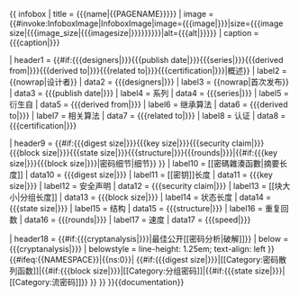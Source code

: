 {{ infobox
| title      = {{{name|<includeonly>{{PAGENAME}}</includeonly>}}}
| image     = {{#invoke:InfoboxImage|InfoboxImage|image={{{image|}}}|size={{{image size|{{{image_size|{{{imagesize|}}}}}}}}}|alt={{{alt|}}}}}
| caption    = {{{caption|}}}

| header1    = {{#if:{{{designers|}}}{{{publish date|}}}{{{series|}}}{{{derived from|}}}{{{derived to|}}}{{{related to|}}}{{{certification|}}}|概述}}
| label2     = {{nowrap|设计者}}
| data2      = {{{designers|}}}
| label3     = {{nowrap|首次发布}}
| data3      = {{{publish date|}}}
| label4     = 系列
| data4      = {{{series|}}}
| label5     = 衍生自
| data5      = {{{derived from|}}}
| label6     = 继承算法
| data6      = {{{derived to|}}}
| label7     = 相关算法
| data7      = {{{related to|}}}
| label8     = 认证
| data8      = {{{certification|}}}

| header9    = {{#if:{{{digest size|}}}{{{key size|}}}{{{security claim|}}}{{{block size|}}}{{{state size|}}}{{{structure|}}}{{{rounds|}}}|{{#if:{{{key size|}}}{{{block size|}}}|密码细节|细节}} }}
| label10    = [[密碼雜湊函數|摘要长度]]
| data10     = {{{digest size|}}}
| label11    = [[密钥]]长度
| data11     = {{{key size|}}}
| label12    = 安全声明
| data12     = {{{security claim|}}}
| label13    = [[块大小|分组长度]]
| data13     = {{{block size|}}}
| label14    = 状态长度
| data14     = {{{state size|}}}
| label15    = 结构
| data15     = {{{structure|}}}
| label16    = 重复回数
| data16     = {{{rounds|}}}
| label17    = 速度
| data17     = {{{speed|}}}

| header18   = {{#if:{{{cryptanalysis|}}}|最佳公开[[密码分析|破解]]}}
| below      = {{{cryptanalysis|}}}
| belowstyle = line-height: 1.25em; text-align: left
}}<includeonly>{{#ifeq:{{NAMESPACE}}|{{ns:0}}| {{#if:{{{digest size|}}}|[[Category:密码散列函数]]|{{#if:{{{block size|}}}|[[Category:分组密码]]|{{#if:{{{state size|}}}|[[Category:流密码]]}} }} }} }}</includeonly><noinclude>{{documentation}}<!-- Please add metadata to the <includeonly> section on the /doc subpage - thanks! -->
</noinclude>